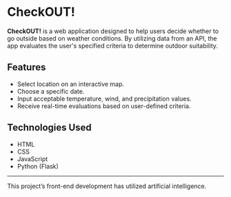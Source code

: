 # CheckOUT!

**CheckOUT!** is a web application designed to help users decide whether to go outside based on weather conditions. By utilizing data from an API, the app evaluates the user's specified criteria to determine outdoor suitability.

## Features
- Select location on an interactive map.
- Choose a specific date.
- Input acceptable temperature, wind, and precipitation values.
- Receive real-time evaluations based on user-defined criteria.

## Technologies Used
- HTML
- CSS
- JavaScript
- Python (Flask)

---

This project’s front-end development has utilized artificial intelligence.

